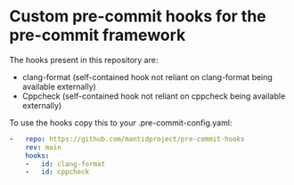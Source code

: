 # Custom pre-commit hooks for the pre-commit framework
The hooks present in this repository are:
* clang-format (self-contained hook not reliant on clang-format being available externally)
* Cppcheck (self-contained hook not reliant on cppcheck being available externally)

To use the hooks copy this to your .pre-commit-config.yaml:
```yaml
-   repo: https://github.com/mantidproject/pre-commit-hooks
    rev: main
    hooks:
    -   id: clang-format
    -   id: cppcheck
```
